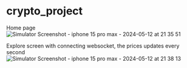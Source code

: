 # crypto_project


Home page 
![Simulator Screenshot - iphone 15 pro max - 2024-05-12 at 21 35 51](https://github.com/rahimov27/crypto-app-flutter/assets/89564054/e44d3cdd-8a91-43c3-adba-f2155c4627e4)


Explore screen with connecting websocket, the prices updates every second
![Simulator Screenshot - iphone 15 pro max - 2024-05-12 at 21 38 13](https://github.com/rahimov27/crypto-app-flutter/assets/89564054/22430c85-4f21-499f-a44a-e5af9be79fd9)
